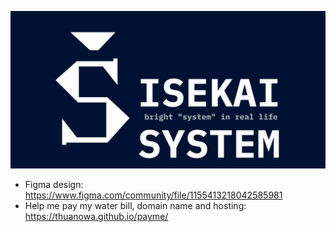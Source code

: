 ![](/profile/img/social-preview.png)

- Figma design: https://www.figma.com/community/file/1155413218042585981
- Help me pay my water bill, domain name and hosting: https://thuanowa.github.io/payme/

